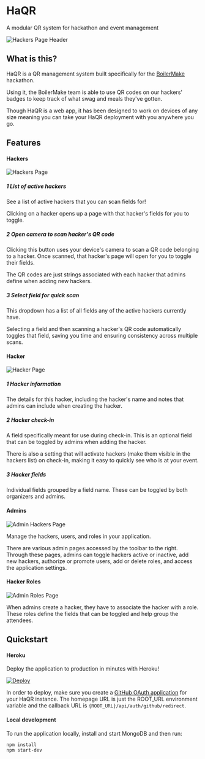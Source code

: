 # HaQR
A modular QR system for hackathon and event management

![Hackers Page Header](./.docs/images/hackers-blank.png)

## What is this?
HaQR is a QR management system built specifically for the [BoilerMake](https://www.boilermake.wtf/) hackathon.

Using it, the BoilerMake team is able to use QR codes on our hackers' badges to keep track of what swag and meals they've gotten.

Though HaQR is a web app, it has been designed to work on devices of any size meaning you can take your HaQR deployment with you anywhere you go.

## Features

#### Hackers
![Hackers Page](./.docs/images/hackers.png)

##### 1 List of active hackers
See a list of active hackers that you can scan fields for!

Clicking on a hacker opens up a page with that hacker's fields for you to toggle.

##### 2 Open camera to scan hacker's QR code
Clicking this button uses your device's camera to scan a QR code belonging to a hacker. Once scanned, that hacker's page will open for you to toggle their fields.

The QR codes are just strings associated with each hacker that admins define when adding new hackers.

##### 3 Select field for quick scan
This dropdown has a list of all fields any of the active hackers currently have.

Selecting a field and then scanning a hacker's QR code automatically toggles that field, saving you time and ensuring consistency across multiple scans.

#### Hacker
![Hacker Page](./.docs/images/hacker.png)

##### 1 Hacker information
The details for this hacker, including the hacker's name and notes that admins can include when creating the hacker.

##### 2 Hacker check-in
A field specifically meant for use during check-in. This is an optional field that can be toggled by admins when adding the hacker.

There is also a setting that will activate hackers (make them visible in the hackers list) on check-in, making it easy to quickly see who is at your event.

##### 3 Hacker fields
Individual fields grouped by a field name. These can be toggled by both organizers and admins.

#### Admins
![Admin Hackers Page](./.docs/images/admin-hackers.png)

Manage the hackers, users, and roles in your application.

There are various admin pages accessed by the toolbar to the right. Through these pages, admins can toggle hackers active or inactive, add new hackers, authorize or promote users, add or delete roles, and access the application settings.

#### Hacker Roles
![Admin Roles Page](./.docs/images/admin-roles.png)

When admins create a hacker, they have to associate the hacker with a role. These roles define the fields that can be toggled and help group the attendees.

## Quickstart

#### Heroku
Deploy the application to production in minutes with Heroku!

[![Deploy](https://www.herokucdn.com/deploy/button.svg)](https://heroku.com/deploy?template=https://github.com/drewthoennes/HaQR/tree/master)

In order to deploy, make sure you create a [GitHub OAuth application](https://github.com/settings/applications) for your HaQR instance. The homepage URL is just the ROOT_URL environment variable and the callback URL is ```{ROOT_URL}/api/auth/github/redirect```.

#### Local development
To run the application locally, install and start MongoDB and then run:

```bash
npm install
npm start-dev
```
